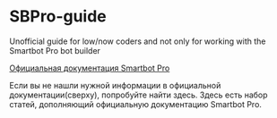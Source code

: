 # SBPro-guide
Unofficial guide for low/now coders and not only for working with the Smartbot Pro bot builder

[Официальная документация Smartbot Pro](https://docs.smartbotpro.ru/)

Если вы не нашли нужной информации в официальной документации(сверху), попробуйте найти здесь.
Здесь есть набор статей, дополняющий официальную документацию Smartbot Pro.

